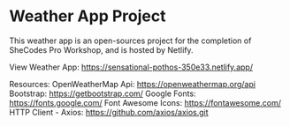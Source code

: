 # Weather App Project
This weather app is an open-sources project for the completion of SheCodes Pro Workshop, and is hosted by Netlify.

View Weather App: https://sensational-pothos-350e33.netlify.app/

Resources:
  OpenWeatherMap Api: https://openweathermap.org/api
  Bootstrap: https://getbootstrap.com/
  Google Fonts: https://fonts.google.com/
  Font Awesome Icons: https://fontawesome.com/
  HTTP Client - Axios: https://github.com/axios/axios.git 
